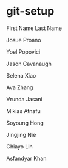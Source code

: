 # git-setup

First Name Last Name

Josue Proano

Yoel Popovici

Jason Cavanaugh

Selena Xiao

Ava Zhang

Vrunda Jasani

Mikias Atnafu

Soyoung Hong

Jingjing Nie

Chiayo Lin

Asfandyar Khan
